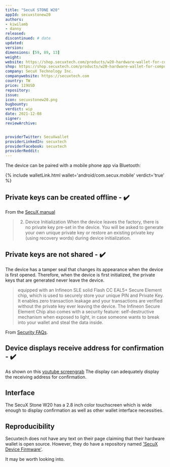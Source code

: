 ```yaml
---
title: "SecuX STONE W20"
appId: secuxstonew20
authors:
- kiwilamb
- danny
released: 
discontinued: # date
updated:
version:
dimensions: [59, 89, 13]
weight: 
website: https://shop.secuxtech.com/products/w20-hardware-wallet-for-computer-mobile-user/
shop: https://shop.secuxtech.com/products/w20-hardware-wallet-for-computer-mobile-user/
company: SecuX Technology Inc.
companywebsite: https://secuxtech.com
country: TW
price: 119USD
repository: 
issue:
icon: secuxstonew20.png
bugbounty:
verdict: wip
date: 2021-12-08
signer:
reviewArchive:


providerTwitter: SecuXwallet
providerLinkedIn: secuxtech
providerFacebook: secuxtech
providerReddit: 
---
```



The device can be paired with a mobile phone app via Bluetooth:

{% include walletLink.html wallet='android/com.secux.mobile' verdict='true' %}

## Private keys can be created offline - ✔️

From the [SecuX manual](https://secuxtech.com/secuxtech-download/User-Manual/SecuX-User-Manual-2020.pdf)

> 2. Device Initialization
When the device leaves the factory, there is no private key pre-set in the device. You will be asked to generate your own unique private key or restore an existing private key (using recovery words) during device initialization.

## Private keys are not shared - ✔️

The device has a tamper seal that changes its appearance when the device is first opened. Therefore, when the device is first initialized, the private keys that are generated never leave the device. 

> equipped with an Infineon SLE solid Flash CC EAL5+ Secure Element chip, which is used to securely store your unique PIN and Private Key. It enables zero transaction leakage and your transactions are verified without the private key ever leaving the device. The Infineon Secure Element Chip also comes with a security feature: self-destructive mechanism when exposed to light, in case someone wants to break into your wallet and steal the data inside.

From [Security FAQs](https://secuxtech.com/faq/).

## Device displays receive address for confirmation - ✔️

As shown on this [youtube screengrab](https://twitter.com/BitcoinWalletz/status/1466344015670898693) The display can adequately display the receiving address for confirmation.

## Interface

The SecuX Stone W20 has a 2.8 inch color touchscreen which is wide enough to display confirmation as well as other wallet interface necessities.

## Reproducibility

Secuxtech does not have any text on their page claiming that their hardware wallet is open source. However, they do have a repository named ['SecuX Device Firmware'](https://github.com/secuxtech/SecuXMCU).

It may be worth looking into.

